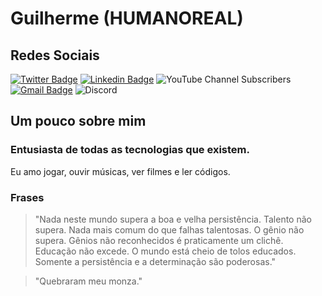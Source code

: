 # Guilherme (HUMANOREAL)

## Redes Sociais
[![Twitter Badge](https://img.shields.io/badge/-@HUMAN0R3AL-2E3440?style=flat-square&labelColor=434C5E&logo=twitter&logoColor=88C0D0&link=https://twitter.com/HUMAN0R3AL)](https://twitter.com/HUMAN0R3AL) 
[![Linkedin Badge](https://img.shields.io/badge/-HUMANOREAL-2E3440?style=flat-square&logo=Linkedin&logoColor=88C0D0&link=https://www.linkedin.com/in/HUMANOREAL/)](https://www.linkedin.com/in/HUMANOREAL/) 
![YouTube Channel Subscribers](https://img.shields.io/youtube/channel/subscribers/UC08GfqsYI_Syim1YroVscpw?color=2E3440&label=HUMANOREAL&logo=Youtube&logoColor=%23BF616A&style=flat-square)
[![Gmail Badge](https://img.shields.io/badge/-humanorealboy@gmail.com-2E3440?style=flat-square&logo=Gmail&logoColor=white&link=mailto:humanorealboy@gmail.com)](mailto:humanorealboy@gmail.com)
![Discord](https://img.shields.io/discord/936008260908105789?color=2E3440&label=Discord%20Nord%20hp&logo=discord&logoColor=5E81AC)

## Um pouco sobre mim
### Entusiasta de todas as tecnologias que existem.


  Eu amo jogar, ouvir músicas, ver filmes e ler códigos. 

### Frases
> "Nada neste mundo supera a boa e velha persistência. Talento não supera. Nada mais comum do que falhas talentosas. O gênio não supera. Gênios não reconhecidos é praticamente um clichê. Educação não excede. O mundo está cheio de tolos educados. Somente a persistência e a determinação são poderosas."

> "Quebraram meu monza."
